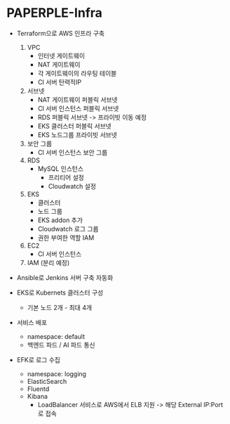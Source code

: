 # PAPERPLE-Infra

- Terraform으로 AWS 인프라 구축

  1. VPC
     - 인터넷 게이트웨이
     - NAT 게이트웨이
     - 각 게이트웨이의 라우팅 테이블
     - CI 서버 탄력적IP
  2. 서브넷
     - NAT 게이트웨이 퍼블릭 서브넷
     - CI 서버 인스턴스 퍼블릭 서브넷
     - RDS 퍼블릭 서브넷 -> 프라이빗 이동 예정
     - EKS 클러스터 퍼블릭 서브넷
     - EKS 노드그룹 프라이빗 서브넷
  3. 보안 그룹
     - CI 서버 인스턴스 보안 그룹
  4. RDS
     - MySQL 인스턴스
       - 프리티어 설정
       - Cloudwatch 설정
  5. EKS
     - 클러스터
     - 노드 그룹
     - EKS addon 추가
     - Cloudwatch 로그 그룹
     - 권한 부여한 역할 IAM
  6. EC2
     - CI 서버 인스턴스
  7. IAM (분리 예정)

- Ansible로 Jenkins 서버 구축 자동화

- EKS로 Kubernets 클러스터 구성

  - 기본 노드 2개 - 최대 4개

- 서비스 배포

  - namespace: default
  - 백엔드 파드 / AI 파드 통신

- EFK로 로그 수집
  - namespace: logging
  - ElasticSearch
  - Fluentd
  - Kibana
    - LoadBalancer 서비스로 AWS에서 ELB 지원 -> 해당 External IP:Port로 접속
